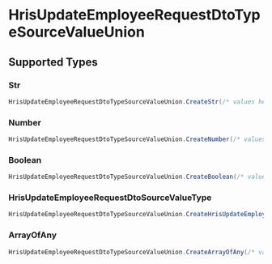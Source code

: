 # HrisUpdateEmployeeRequestDtoTypeSourceValueUnion


## Supported Types

### Str

```csharp
HrisUpdateEmployeeRequestDtoTypeSourceValueUnion.CreateStr(/* values here */);
```

### Number

```csharp
HrisUpdateEmployeeRequestDtoTypeSourceValueUnion.CreateNumber(/* values here */);
```

### Boolean

```csharp
HrisUpdateEmployeeRequestDtoTypeSourceValueUnion.CreateBoolean(/* values here */);
```

### HrisUpdateEmployeeRequestDtoSourceValueType

```csharp
HrisUpdateEmployeeRequestDtoTypeSourceValueUnion.CreateHrisUpdateEmployeeRequestDtoSourceValueType(/* values here */);
```

### ArrayOfAny

```csharp
HrisUpdateEmployeeRequestDtoTypeSourceValueUnion.CreateArrayOfAny(/* values here */);
```
